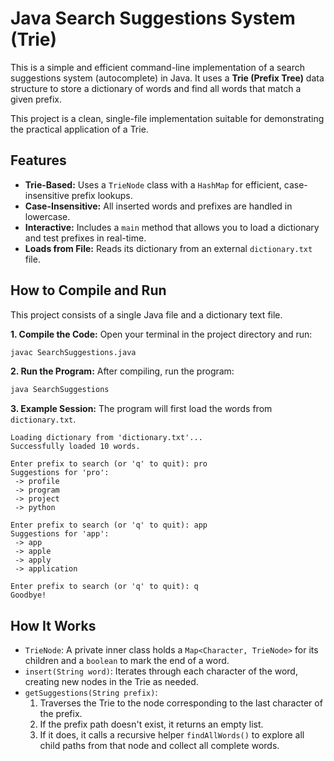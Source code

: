 # Java Search Suggestions System (Trie)

This is a simple and efficient command-line implementation of a search suggestions system (autocomplete) in Java. It uses a **Trie (Prefix Tree)** data structure to store a dictionary of words and find all words that match a given prefix.

This project is a clean, single-file implementation suitable for demonstrating the practical application of a Trie.

## Features

* **Trie-Based:** Uses a `TrieNode` class with a `HashMap` for efficient, case-insensitive prefix lookups.
* **Case-Insensitive:** All inserted words and prefixes are handled in lowercase.
* **Interactive:** Includes a `main` method that allows you to load a dictionary and test prefixes in real-time.
* **Loads from File:** Reads its dictionary from an external `dictionary.txt` file.

## How to Compile and Run

This project consists of a single Java file and a dictionary text file.

**1. Compile the Code:**
Open your terminal in the project directory and run:

```bash
javac SearchSuggestions.java
````

**2. Run the Program:**
After compiling, run the program:

```bash
java SearchSuggestions
```

**3. Example Session:**
The program will first load the words from `dictionary.txt`.

```
Loading dictionary from 'dictionary.txt'...
Successfully loaded 10 words.

Enter prefix to search (or 'q' to quit): pro
Suggestions for 'pro':
 -> profile
 -> program
 -> project
 -> python

Enter prefix to search (or 'q' to quit): app
Suggestions for 'app':
 -> app
 -> apple
 -> apply
 -> application

Enter prefix to search (or 'q' to quit): q
Goodbye!
```

## How It Works

  * `TrieNode`: A private inner class holds a `Map<Character, TrieNode>` for its children and a `boolean` to mark the end of a word.
  * `insert(String word)`: Iterates through each character of the word, creating new nodes in the Trie as needed.
  * `getSuggestions(String prefix)`:
    1.  Traverses the Trie to the node corresponding to the last character of the prefix.
    2.  If the prefix path doesn't exist, it returns an empty list.
    3.  If it does, it calls a recursive helper `findAllWords()` to explore all child paths from that node and collect all complete words.